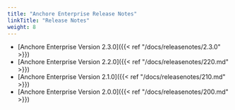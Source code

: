```yaml
---
title: "Anchore Enterprise Release Notes"
linkTitle: "Release Notes"
weight: 8
---
```


* [Anchore Enterprise Version 2.3.0]({{< ref "/docs/releasenotes/2.3.0" >}})
* [Anchore Enterprise Version 2.2.0]({{< ref "/docs/releasenotes/220.md" >}})
* [Anchore Enterprise Version 2.1.0]({{< ref "/docs/releasenotes/210.md" >}})
* [Anchore Enterprise Version 2.0.0]({{< ref "/docs/releasenotes/200.md" >}})

